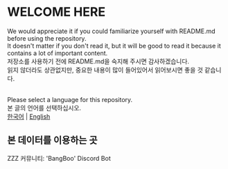 # WELCOME HERE

We would appreciate it if you could familiarize yourself with README.md before using the repository.<br>
It doesn't matter if you don't read it, but it will be good to read it because it contains a lot of important content.<br>
저장소를 사용하기 전에 README.md을 숙지해 주시면 감사하겠습니다.<br>
읽지 않더라도 상관없지만, 중요한 내용이 많이 들어있어서 읽어보시면 좋을 것 같습니다.<br><br>

Please select a language for this repository.<br>
본 글의 언어를 선택하십시오.<br>
[한국어](https://github.com/Usyuns/ZZZData/blob/main/Languages/ko-kr/README.md) | [English](https://github.com/Usyuns/ZZZData/blob/main/Languages/en-us/README.md)

## 본 데이터를 이용하는 곳
ZZZ 커뮤니티: 'BangBoo' Discord Bot
